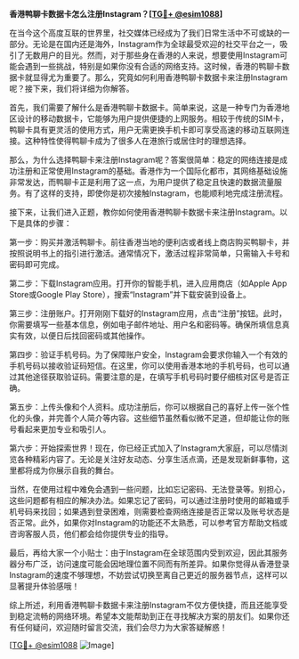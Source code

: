 **香港鸭聊卡数据卡怎么注册Instagram？[[TG💪+ @esim1088](https://t.me/s/esim1088)]**

在当今这个高度互联的世界里，社交媒体已经成为了我们日常生活中不可或缺的一部分。无论是在国内还是海外，Instagram作为全球最受欢迎的社交平台之一，吸引了无数用户的目光。然而，对于那些身在香港的人来说，想要使用Instagram可能会遇到一些挑战，特别是如果你没有合适的网络支持。这时候，香港的鸭聊卡数据卡就显得尤为重要了。那么，究竟如何利用香港鸭聊卡数据卡来注册Instagram呢？接下来，我们将详细为你解答。

首先，我们需要了解什么是香港鸭聊卡数据卡。简单来说，这是一种专门为香港地区设计的移动数据卡，它能够为用户提供便捷的上网服务。相较于传统的SIM卡，鸭聊卡具有更灵活的使用方式，用户无需更换手机卡即可享受高速的移动互联网连接。这种特性使得鸭聊卡成为了很多人在港旅行或居住时的理想选择。

那么，为什么选择鸭聊卡来注册Instagram呢？答案很简单：稳定的网络连接是成功注册和正常使用Instagram的基础。香港作为一个国际化都市，其网络基础设施非常发达，而鸭聊卡正是利用了这一点，为用户提供了稳定且快速的数据流量服务。有了这样的支持，即使你是初次接触Instagram，也能顺利地完成注册流程。

接下来，让我们进入正题，教你如何使用香港鸭聊卡数据卡来注册Instagram。以下是具体的步骤：

第一步：购买并激活鸭聊卡。前往香港当地的便利店或者线上商店购买鸭聊卡，并按照说明书上的指引进行激活。通常情况下，激活过程非常简单，只需输入卡号和密码即可完成。

第二步：下载Instagram应用。打开你的智能手机，进入应用商店（如Apple App Store或Google Play Store），搜索“Instagram”并下载安装到设备上。

第三步：注册账户。打开刚刚下载好的Instagram应用，点击“注册”按钮。此时，你需要填写一些基本信息，例如电子邮件地址、用户名和密码等。确保所填信息真实有效，以便日后找回密码或其他操作。

第四步：验证手机号码。为了保障账户安全，Instagram会要求你输入一个有效的手机号码以接收验证码短信。在这里，你可以使用香港本地的手机号码，也可以通过其他途径获取验证码。需要注意的是，在填写手机号码时要仔细核对区号是否正确。

第五步：上传头像和个人资料。成功注册后，你可以根据自己的喜好上传一张个性化的头像，并完善个人简介等内容。这些细节虽然看似微不足道，但却能让你的账号看起来更加专业和吸引人。

第六步：开始探索世界！现在，你已经正式加入了Instagram大家庭，可以尽情浏览各种精彩内容了。无论是关注好友动态、分享生活点滴，还是发现新鲜事物，这里都将成为你展示自我的舞台。

当然，在使用过程中难免会遇到一些问题，比如忘记密码、无法登录等。别担心，这些问题都有相应的解决办法。如果忘记了密码，可以通过注册时使用的邮箱或手机号码来找回；如果遇到登录困难，则需要检查网络连接是否正常以及账号状态是否正常。此外，如果你对Instagram的功能还不太熟悉，可以参考官方帮助文档或咨询客服人员，他们都会给你提供专业的指导。

最后，再给大家一个小贴士：由于Instagram在全球范围内受到欢迎，因此其服务器分布广泛，访问速度可能会因地理位置不同而有所差异。如果你觉得从香港登录Instagram的速度不够理想，不妨尝试切换至离自己更近的服务器节点，这样可以显著提升体验感哦！

综上所述，利用香港鸭聊卡数据卡来注册Instagram不仅方便快捷，而且还能享受到稳定流畅的网络环境。希望本文能帮助到正在寻找解决方案的朋友们。如果你还有任何疑问，欢迎随时留言交流，我们会尽力为大家答疑解惑！

[[TG💪+ @esim1088](https://t.me/s/esim1088) ![Image](https://i.postimg.cc/4NQfJmqS/Snipaste-2025-05-13-00-14-12.png)]